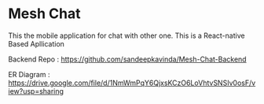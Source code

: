 # Mesh Chat
This the mobile application for chat with other one. This is a React-native Based Apllication

Backend Repo : https://github.com/sandeepkavinda/Mesh-Chat-Backend

ER Diagram : https://drive.google.com/file/d/1NmWmPqY6QjxsKCzO6LoVhtvSNSIv0osF/view?usp=sharing
